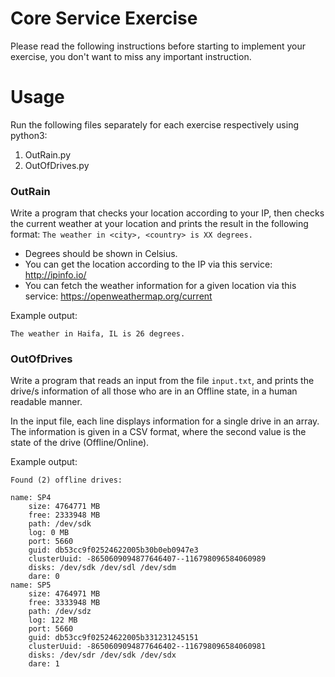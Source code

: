 # Core Service Exercise 
Please read the following instructions before starting to implement your exercise, you don't want to miss any important instruction.

# Usage
Run the following files separately for each exercise respectively using python3:
1. OutRain.py
2. OutOfDrives.py


### OutRain
Write a program that checks your location according to your IP, then checks the current weather at your location and prints the result in the following format: 
`The weather in <city>, <country> is XX degrees.`

* Degrees should be shown in Celsius.
* You can get the location according to the IP via this service: http://ipinfo.io/ 
* You can fetch the weather information for a given location via this service: https://openweathermap.org/current

Example output:

~~~
The weather in Haifa, IL is 26 degrees.
~~~

### OutOfDrives

Write a program that reads an input from the file `input.txt`, and prints the drive/s information of all those who are in an Offline state, in a human readable manner.  

In the input file, each line displays information for a single drive in an array. 
The information is given in a CSV format, where the second value is the state of the drive (Offline/Online).

Example output: 
~~~
Found (2) offline drives: 

name: SP4
	size: 4764771 MB
	free: 2333948 MB
	path: /dev/sdk
	log: 0 MB
	port: 5660
	guid: db53cc9f02524622005b30b0eb0947e3
	clusterUuid: -8650609094877646407--116798096584060989
	disks: /dev/sdk /dev/sdl /dev/sdm
	dare: 0
name: SP5
	size: 4764971 MB
	free: 3333948 MB
	path: /dev/sdz
	log: 122 MB
	port: 5660
	guid: db53cc9f02524622005b331231245151
	clusterUuid: -8650609094877646402--116798096584060981
	disks: /dev/sdr /dev/sdk /dev/sdx
	dare: 1
~~~
